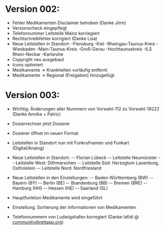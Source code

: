 Version 002:
============

- Fehler Medikamenten Disclaimer behoben (Danke Jörn)
- Versionscheck eingepflegt
- Telefonnummer Leitstelle Mainz korriegiert
- Rechtschreibfehler korrigiert (Danke Lisa)
- Neue Leitstellen in Standort:
	-Flensburg
	-Kiel
	-Rheingau-Taunus-Kreis
	-Wiesbaden
	-Main-Taunus-Kreis
	-Groß-Gerau
	-Hochtaunuskreis
	-ILS Rhein-Neckar
	-Karlsruhe
- Copyright neu ausgebaut
- Icons optimiert
- Medikamente -> Krankheiten vorläufig entfernt
- Medikamente -> Regional (Freigaben) hinzugefügt


Version 003:
============

- Wichtig: Änderungen aller Nummern von Vorwahl-112 zu Vorwahl-19222 (Danke Annika + Patric)
- Dosierrechner jetzt Dosierer
- Dosierer öffnet im neuen Format
- Leitstellen in Standort nun mit Funkrufnamen und Funkart (Digital/Analog)
- Neue Leitstellen in Standort:
-- Florian Lübeck
-- Leitstelle Neumünster
-- Leitstelle West: Dithmarschen
-- Leitstelle Süd: Herzogtum Lauenburg, Ostholstein
-- Leitstelle Nord: Nordfriesland

- Neue Leitstellen in den Einstellungen:
-- Baden-Württemberg (BW)
-- Bayern (BY)
-- Berlin (BE)
-- Brandenburg (BB)
-- Bremen (BRE)
-- Hamburg (HH)
-- Hessen (HE)
-- Saarland (SL)

- Hauptfunktion Medikamente wird eingeführt
- Einstellung: Sortierung der Informationen von Medikamenten
- Telefonnummern von Ludwigshafen korregiert (Danke lafidi @ community@rettapp.org)